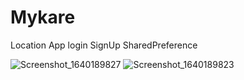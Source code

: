 # Mykare
Location App
login
SignUp
SharedPreference



![Screenshot_1640189827](https://user-images.githubusercontent.com/74540209/147122989-5056ba89-b55c-40f7-94e1-106fd5940a10.png)
![Screenshot_1640189823](https://user-images.githubusercontent.com/74540209/147123002-f3beacea-8930-46e0-8496-23063c4531c7.png)
